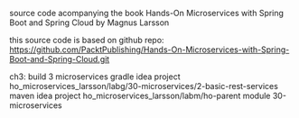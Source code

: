 source code acompanying the book  Hands-On Microservices with Spring Boot and Spring Cloud  by Magnus Larsson

this source code is based on github repo:
https://github.com/PacktPublishing/Hands-On-Microservices-with-Spring-Boot-and-Spring-Cloud.git


ch3: build 3 microservices
gradle  idea project  ho_microservices_larsson/labg/30-microservices/2-basic-rest-services
maven idea project ho_microservices_larsson/labm/ho-parent  module  30-microservices

